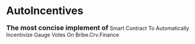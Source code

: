 # AutoIncentives
**<font size=4>The most concise implement of</font>**
Smart Contract To Automatically Incentivize Gauge Votes On Bribe.Crv.Finance
